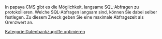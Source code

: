 
In papaya CMS gibt es die Möglichkeit, langsame SQL-Abfragen zu protokollieren. Welche SQL-Abfragen langsam sind, können Sie dabei selber festlegen. Zu diesem Zweck geben Sie eine maximale Abfragezeit als Grenzwert an.

[Kategorie:Datenbankzugriffe optimieren](export_de/Kategorie:Datenbankzugriffe_optimieren.md)